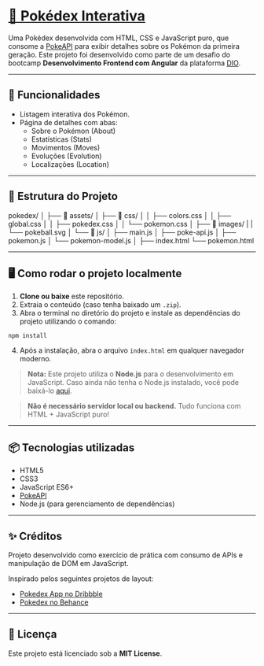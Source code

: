 # [📘 Pokédex Interativa](https://gabriellyss.github.io/pokedex/)

Uma Pokédex desenvolvida com HTML, CSS e JavaScript puro, que consome a [PokeAPI](https://pokeapi.co/) para exibir detalhes sobre os Pokémon da primeira geração. Este projeto foi desenvolvido como parte de um desafio do bootcamp **Desenvolvimento Frontend com Angular** da plataforma [DIO](https://www.dio.me/).

---

## 🚀 Funcionalidades

- Listagem interativa dos Pokémon.
- Página de detalhes com abas:
  - Sobre o Pokémon (About)
  - Estatísticas (Stats)
  - Movimentos (Moves)
  - Evoluções (Evolution)
  - Localizações (Location)

---

## 🧱 Estrutura do Projeto

pokedex/
│
├── 📁 assets/
│   ├── 📁 css/
│   │   ├── colors.css
│   │   ├── global.css
│   │   ├── pokedex.css
│   │   └── pokemon.css
│   ├── 📁 images/
|   |   └── pokeball.svg
│   └── 📁 js/
│       ├── main.js
│       ├── poke-api.js
│       ├── pokemon.js
│       └── pokemon-model.js
│
├── index.html
└── pokemon.html

---

## 🖥 Como rodar o projeto localmente

1. **Clone ou baixe** este repositório.
2. Extraia o conteúdo (caso tenha baixado um `.zip`).
3. Abra o terminal no diretório do projeto e instale as dependências do projeto utilizando o comando:
```
npm install
```
4. Após a instalação, abra o arquivo `index.html` em qualquer navegador moderno.

> **Nota:** Este projeto utiliza o **Node.js** para o desenvolvimento em JavaScript. Caso ainda não tenha o Node.js instalado, você pode baixá-lo [aqui](https://nodejs.org/).

> **Não é necessário servidor local ou backend.** Tudo funciona com HTML + JavaScript puro!

---

## 📦 Tecnologias utilizadas

- HTML5
- CSS3
- JavaScript ES6+
- [PokeAPI](https://pokeapi.co/)
- Node.js (para gerenciamento de dependências)

---

## ✨ Créditos

Projeto desenvolvido como exercício de prática com consumo de APIs e manipulação de DOM em JavaScript.

Inspirado pelos seguintes projetos de layout:

- [Pokedex App no Dribbble](https://dribbble.com/shots/6540871-Pokedex-App)
- [Pokedex no Behance](https://www.behance.net/gallery/155301139/Daily-UI-Pokdex?tracking_source=search_projects|pokedex&l=3)

---

## 📄 Licença

Este projeto está licenciado sob a **MIT License**.
